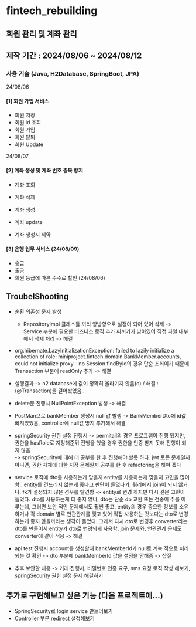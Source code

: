 # fintech_rebuilding
## 회원 관리 및 계좌 관리 

## 제작 기간 : 2024/08/06 ~ 2024/08/12
### 사용 기술 (Java, H2Database, SpringBoot, JPA)

24/08/06
#### [1] 회원 가입 서비스 
- 회원 저장
- 회원 id 조회
- 회원 가입
- 회원 탈퇴
- 회원 Update
 
24/08/07
#### [2] 계좌 생성 및 계좌 번호 중복 방지 
- 계좌 조회
- 계좌 삭제
- 계좌 생성
- 계좌 update
    
- 계좌 생성시 제약

#### [3] 은행 업무 서비스 (24/08/09)
- 송금
- 출금
- 회원 등급에 따른 수수료 할인 (24/08/06)

## TroubelShooting
- 순환 의존성 문제 발생 
    - RepositoryImpl 클레스들 끼리 양방향으로 설정이 되어 있어 삭제 -> Service 부분에 필요한 비즈니스 로직 추가 
      찌꺼기가 남아있어 직접 파일 내부에서 삭제 처리 
      -> 해결 
- org.hibernate.LazyInitializationException: failed to lazily initialize a collection of role: miniproject.fintech.domain.BankMember.accounts, could not initialize proxy - no Session 
findById의 경우 단순 조회이기 때문에 Transaction 부분에 readOnly 추가 -> 해결 
- 실행결과 -> h2 database에 값이 정확히 올라기지 않음(o) / 해결 : (@Transaction)을 걸어놨었음..
- delete문 진행시 NullPointException 발생 -> 해결
- PostMan으로 bankMember 생성시 null 값 발생 -> BankMemberDto에 id값 빠져있었음, controller에 null값 방지 추가해서  해결
- springSecurity 권한 설정 진행시 -> permitall의 경우 프로그램이 진행 됬지만, 권한을 hasRole로 지정해준뒤 진행을 했을 경우 권한을 인증 받지 못해 진행이 되지 않음 \
  -> springSecurity에 대해 더 공부를 한 후 진행해야 할듯 하다.
     jwt 토큰 문제일까 아니면, 권한 자체에 대한 지정 문제일지 공부를 한 후 refactoring을 해야 겠다
- service 로직에 dto를 사용하는게 맞을지 entity를 사용하는게 맞을지 고민을 많이 함.. 
  entity를  건드리지 않는게 좋다고 판단이 들었다가, 쿼리에서 join이 되지 않거나, fk가 설정되지 않은 경우를 발견함 -> entity로 변경 
  하지만 다시 깊은 고민이 들었다. dto를 사용하는게 더 좋지 않나, dto는 단순 db 교환 또는 전송이 주를 이루는데, 그러면 보안 적인 문제에서도 훨씬 좋고, entity의 경우 중요한 정보를 소유하거나 각 domain 별로 연관관계를 맺고 있어
  직접 사용하는 것보다는 dto로 변경하는게 좋지 않을까라는 생각이 들었다.
  그래서 다시 dto로 변경후 converter라는 dto를 만들어서 entity가 dto로 변경되게 사용함, join 문제와, 연관관계 문제도 converter에 같이 적용 -> 해결
- api test 진행시 account를 생성할때 bankMemberId가 null로 계속 적으로 처리되는 것 확인 -> dto 부분에 bankMemberId 값을 설정을 안해즘 -> 삽질

- 추후 보안할 내용
  -> 거래 진행시, 비밀번호 인증 요구, sms 요청 로직 작성 해보기, springSecurity 권한 설정 문제 해결하기 

## 추가로 구현해보고 싶은 기능 (다음 프로젝트에...)
- SpringSecurity로 login service 만들어보기 
- Controller 부분 redirect 설정해보기
